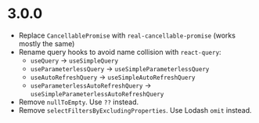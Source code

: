 ﻿# 3.0.0

- Replace `CancellablePromise` with `real-cancellable-promise` (works mostly the same)
- Rename query hooks to avoid name collision with `react-query`:  
	- `useQuery` -> `useSimpleQuery`  
	- `useParameterlessQuery` -> `useSimpleParameterlessQuery`  
	- `useAutoRefreshQuery` -> `useSimpleAutoRefreshQuery`  
	- `useParameterlessAutoRefreshQuery` -> `useSimpleParameterlessAutoRefreshQuery`  
- Remove `nullToEmpty`. Use `??` instead.  
- Remove `selectFiltersByExcludingProperties`. Use Lodash `omit` instead.  

